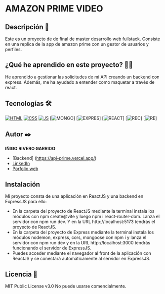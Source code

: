 # AMAZON PRIME VIDEO

## Descripción 📑

Este es un proyecto de de final de master desarrollo web fullstack. Consiste en una replica de la app de amazon prime con un gestor de usuarios y perfiles.

## ¿Qué he aprendido en este proyecto? 🙇🏻 

He aprendido a gestionar las solicitudes de mi API creando un backend con express. Además, me ha ayudado a entender como maquetar a través de react.

## Tecnologías 🛠
<!-- Iconos sacados de: https://github.com/hendrasob/badges/blob/master/README.md y https://github.com/alexandresanlim/Badges4-README.md-Profile -->
[![HTML](https://img.shields.io/badge/HTML5-E34F26?style=for-the-badge&logo=html5&logoColor=white)](https://es.wikipedia.org/wiki/HTML5)
[![CSS](https://img.shields.io/badge/CSS3-1572B6?style=for-the-badge&logo=css3&logoColor=white)](https://es.wikipedia.org/wiki/CSS)
[![JS](https://img.shields.io/badge/JavaScript-F7DF1E?style=for-the-badge&logo=javascript&logoColor=black)](https://es.wikipedia.org/wiki/JavaScript)
[![MONGO](https://img.shields.io/badge/MongoDB-4EA94B?style=for-the-badge&logo=mongodb&logoColor=white)]
[![EXPRES](https://img.shields.io/badge/Node%20js-339933?style=for-the-badge&logo=nodedotjs&logoColor=white)]
[![REACT](https://img.shields.io/badge/npm-CB3837?style=for-the-badge&logo=npm&logoColor=white)]
[![REC](https://img.shields.io/badge/Postman-FF6C37?style=for-the-badge&logo=Postman&logoColor=white)]
[![RE](https://img.shields.io/badge/React-20232A?style=for-the-badge&logo=react&logoColor=61DAFB)]


## Autor ✒️
**IÑIGO RIVERO GARRIDO**

* [Backend] (https://api-prime.vercel.app/)
* [LinkedIn](https://www.linkedin.com/in/iñigo-rivero-garrido-01b841150?lipi=urn%3Ali%3Apage%3Ad_flagship3_profile_view_base_contact_details%3BnlEq0IYwS2mzFyVNGUVhYQ%3D%3D)
* [Porfolio web](inigorivero.com)

## Instalación 
Mi proyecto consta de una aplicación en ReactJS y una backend en
ExpressJS para ello:
- En la carpeta del proyecto de ReactJS mediante la terminal instala los
módulos con npm create@vite y luego npm i react-router-dom. Lanza el servidor con npm run dev. Y en la URL http://localhost:5173 tendrás el proyecto de ReactJS.
- En la carpeta del proyecto de Express mediante la terminal instala los
módulos nodemon, express, cors, mongoose con npm i y lanza el servidor con npm run dev y en la URL http://localhost:3000 tendrás funcionando el servidor de ExpressJS.
- Puedes acceder mediante el navegador al front de la aplicación con
ReactJS y se conectará automáticamente al servidor en ExpressJS.
  
## Licencia 📄
MIT Public License v3.0
No puede usarse comencialmente.
